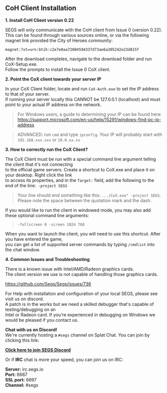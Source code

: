 CoH Client Installation
------

**1. Install CoH Client version 0.22**

SEGS will only communicate with the CoH client from Issue 0 (version 0.22).  
This can be found through various sources online, or via the following magnet link provided the City of Heroes community:  

```
magnet:?xt=urn:btih:c2e7e0aa72004594337d73ae6a305242e23d815f
```

After the download completes, navigate to the download folder and run CoX-Setup.exe.  
Follow the prompts to install the Issue 0 CoX client.  


**2. Point the CoX client towards your server IP**

In your CoX Client folder, locate and run `CoX-Auth.exe` to set the IP address to that of your server.  
If running your server locally this CANNOT be 127.0.0.1 (localhost) and must point to your actual IP address on the network.  
   
> For Windows users, a guide to determining your IP can be found here: https://support.microsoft.com/en-us/help/15291/windows-find-pc-ip-address
   
> ADVANCED: run `cmd` and type `ipconfig`. Your IP will probably start with `192.168.xxx.xxx` or `10.0.xx.xx`


**3. How to correctly run the CoX Client?**

The CoX Client must be run with a special command line argument telling the client that it's not connecting  
to the official game servers. Create a shortcut to CoX.exe and place it on your desktop. Right click the link  
to access its properties, and in the `Target:` field, add the following to the end of the line:` -project SEGS`  

> Your line should end something like this: `.../CoX.exe" -project SEGS`.  
> Please note the space between the quotation mark and the dash.

If you would like to run the client in windowed mode, you may also add these optional command line arguments:  

> `-fullscreen 0 -screen 1024 768`

When you want to launch the client, you will need to use this shortcut. After you have entered the game,   
you can get a list of supported server commands by typing `/cmdlist` into the chat window.  


**4. Common Issues and Troubleshooting**

There is a known issue with Intel/AMD/Radeon graphics cards.  
The client version we use is not capable of handling those graphics cards.  

https://github.com/Segs/Segs/issues/736  

For Help with installation and configuration of your local SEGS, please see visit us on discord.  
A patch is in the works but we need a skilled debugger that's capable of testing/debugging on an  
Intel or Radeon card. If you're experienced in debugging on Windows we would be pleased if you contact us.  

**Chat with us on Discord!**  
We're currently hosting a `#segs` channel on Splat Chat. You can join by clicking this link:  

 [**Click here to join SEGS Discord**](https://discord.segs.io/)  

Or if **IRC** chat is more your speed, you can join us on IRC:  

  **Server:** irc.segs.io  
  **Port:** 6667  
  **SSL port:** 6697  
  **Channel:** #segs  

